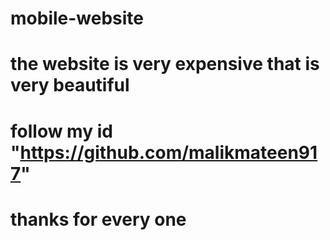 # mobile-website
# the website is very expensive that is very beautiful
# follow my id "https://github.com/malikmateen917"

# thanks for every one
